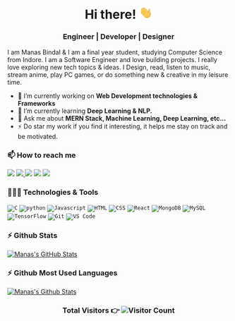 <h1 align="center" style="border-bottom: none"> Hi there! <img src="https://raw.githubusercontent.com/manasbindal2505/manasbindal2505/main/wave.gif" width="30px"> </h1>
<h3 align="center"> Engineer | Developer | Designer </h3>

I am Manas Bindal & I am a final year student, studying Computer Science from Indore. I am a Software Engineer and love building projects. I really love exploring new tech topics & ideas. I Design, read, listen to music, stream anime, play PC games, or do something new & creative in my leisure time.

- 🔭 I’m currently working on **Web Development technologies & Frameworks**
- 🌱 I’m currently learning **Deep Learning & NLP.**
- 💬 Ask me about **MERN Stack, Machine Learning, Deep Learning, etc...**
- ⚡ Do star my work if you find it interesting, it helps me stay on track and be motivated.

### 📫 How to reach me

[<img src="https://img.icons8.com/color/48/000000/linkedin.png" width="4%"/>](https://www.linkedin.com/in/manasbindal/)
<a href="mailto:apoorv.verma999@gmail.com"> <img src="https://img.icons8.com/fluent/48/000000/gmail.png" width="4%"/> </a>
[<img src="https://img.icons8.com/color/48/000000/twitter.png" width="4%"/>](https://twitter.com/manasbindal1)
[<img src="https://img.icons8.com/fluent/48/000000/instagram-new.png" width="4%"/>](https://www.instagram.com/manas_bindal/)
[<img src="https://img.icons8.com/fluent/48/000000/facebook-new.png" width="4%"/>](https://www.facebook.com/manas25bindal/)

### 👨🏻‍💻 Technologies & Tools

<code><img height="40" src="https://img.icons8.com/color/48/000000/c-programming.png" title="C"></code>
<code><img height="40" src="https://img.icons8.com/color/48/000000/python.png" title="python"></code>
<code><img height="40" src="https://img.icons8.com/color/48/000000/javascript.png" title="Javascript"></code>
<code><img height="40" src="https://img.icons8.com/color/48/000000/html-5.png" title="HTML"></code>
<code><img height="40" src="https://img.icons8.com/color/48/000000/css3.png" title="CSS"></code>
<code><img height="40" src="https://img.icons8.com/ultraviolet/40/000000/react.png" title="React"></code>
<code><img height="40" src="https://img.icons8.com/color/48/000000/mongodb.png" title="MongoDB"></code>
<code><img height="40" src="https://img.icons8.com/ios/50/000000/mysql-logo.png" title="MySQL"></code>
<code><img height="40" src="https://img.icons8.com/color/48/000000/tensorflow.png" title="TensorFlow"></code>
<code><img height="40" src="https://img.icons8.com/color/48/000000/git.png" title="Git"></code>
<code><img height="40" src="https://img.icons8.com/color/48/000000/visual-studio-code-2019.png" title="VS Code"></code>

### ⚡ Github Stats

<a href="https://github.com/manasbindal2505/manasbindal2505">
  <img align="center" src="https://github-readme-stats.vercel.app/api?username=manasbindal2505&show_icons=true&theme=radical" alt="Manas's GitHub Stats" />
</a>

### ⚡ Github Most Used Languages
<a href="https://github.com/manasbindal2505/manasbindal2505">
  <img align="center" src="https://github-readme-stats.vercel.app/api/top-langs?username=manasbindal2505&show_icons=true&locale=en&layout=compact&theme=radical" alt="Manas's Github Stats" />
</a>

### <p align="center">Total Visitors 👉 ![Visitor Count](https://profile-counter.glitch.me/{manasbindal2505}/count.svg)</p>
